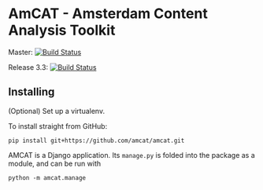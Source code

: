 AmCAT - Amsterdam Content Analysis Toolkit
==========================================

Master: [![Build Status](https://travis-ci.org/amcat/amcat.png?branch=master)](https://travis-ci.org/amcat/amcat)

Release 3.3: [![Build Status](https://travis-ci.org/amcat/amcat.png?branch=release-3.3)](https://travis-ci.org/amcat/amcat)


Installing
----------

(Optional) Set up a virtualenv.

To install straight from GitHub:

    pip install git+https://github.com/amcat/amcat.git

AMCAT is a Django application. Its `manage.py` is folded into the package as a
module, and can be run with

    python -m amcat.manage
